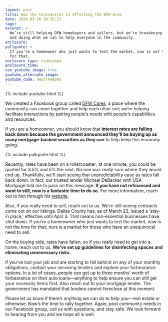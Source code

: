 ```yaml
---
layout: post
title: How the Coronavirus Is Affecting the DFW Area
date: 2020-03-26 20:35:21
tags:
excerpt: >-
  We’re still helping DFW homebuyers and sellers, but we’re broadening our scope
  and doing what we can to help everyone in the community.
enclosure:
pullquote: >-
  If you’re a homeowner who just wants to test the market, now is not the time
  for that.
enclosure_type: video/mp4
enclosure_time:
use_youtube_image: true
youtube_alternate_image:
youtube_code: aHptTFe9pAs
---
```


{% include youtube.html %}

We created a Facebook group called [DFW Cares](https://www.facebook.com/groups/1921903481297713/about/), a place where the community can come together and help each other out; we’re helping facilitate interactions by pairing people’s needs with people’s capabilities and resources.&nbsp;

If you are a homeowner, you should know that **interest rates are falling back down because the government announced they’ll be buying up as many mortgage-backed securities as they can** to help keep this economy going.&nbsp;

{% include pullquote.html %}

Recently, rates have been on a rollercoaster; at one minute, you could be quoted for 3.5% and 5% the next. No one was really sure where they would end up. Thankfully, we’ll start seeing that unpredictability ease as rates fall back down. In fact, our trusted lender Michael DeBacker with USA Mortgage told me to pass on this message: **If you have not refinanced and want to still, now is a fantastic time to do so.** For more information, reach out to him through his [website](https://coreteam.usa-mortgage.com/MichaelDeBacker.html).&nbsp;

Also, if you really need to sell, reach out to us. We’re still seeing contracts come out on our listings. Dallas County has, as of March 23, issued a ‘stay-in place,’ effective until April 3. That means non-essential businesses have shut down. If you’re a homeowner who just wants to test the market, now is not the time for that; ours is a market for those who have an unequivocal need to sell.&nbsp;

On the buying side, rates have fallen, so if you really need to get into a home, reach out to us. **We’ve set up guidelines for disinfecting spaces and eliminating unnecessary risks.&nbsp;**

If you’ve lost your job and are starting to fall behind on any of your monthly obligations, contact your servicing lenders and explore your forbearance options. In a lot of cases, people can get up to three months’ worth of forbearance on their auto loans—anything to help ensure you can still get your necessity items first. Also reach out to your mortgage lender. The government has mandated that lenders cannot foreclose at this moment.&nbsp;

Please let us know if there’s anything we can do to help you—real estate or otherwise. Now’s the time to rally together. Again, post community needs in our Facebook group, call us with questions, and stay safe. We look forward to hearing from you and we hope all is well.&nbsp;
